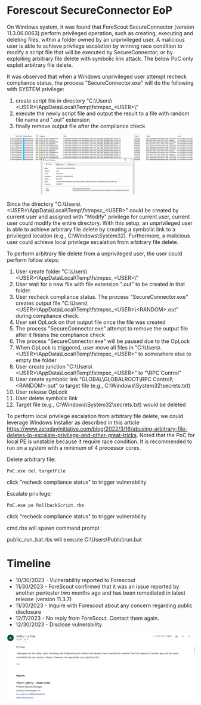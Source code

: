 # Forescout SecureConnector EoP

On Windows system, it was found that ForeScout SecureConnector (version 11.3.06.0063) perform privileged operation, such as creating, executing and deleting files, within a folder owned by an unprivileged user. A malicious user is able to achieve privilege escalation by winning race condition to modify a script file that will be executed by SecureConnector; or by exploiting arbitrary file delete with symbolic link attack. The below PoC only exploit arbitrary file delete.



It was observed that when a Windows unprivileged user attempt recheck compliance status, the process "SecureConnector.exe" will do the following with SYSTEM privilege:

1. create script file in directory "C:\Users\\\<USER\>\AppData\Local\Temp\fstmpsc_\<USER\>\\"
2. execute the newly script file and output the result to a file with random file name and ".out" extension
3. finally remove output file after the compliance check 

![Fig1](img/Fig1.png)



Since the directory "C:\Users\\\<USER>\AppData\Local\Temp\fstmpsc_\<USER\>" could be created by current user and assigned with "Modify" privilege for current user, current user could modify the entire directory. With this setup, an unprivileged user is able to achieve arbitrary file delete by creating a symbolic link to a privileged location (e.g., C:\Windows\System32). Furthermore, a malicious user could achieve local privilege escalation from arbitrary file delete.



To perform arbitrary file delete from a unprivileged user, the user could perform follow steps:

1. User create folder "C:\Users\\\<USER\>\AppData\Local\Temp\fstmpsc_\<USER\>\\"
2. User wait for a new file with file extension ".out" to be created in that folder. 
3. User recheck compliance status. The process "SecureConnector.exe" creates output file "C:\Users\\<USER\>\AppData\Local\Temp\fstmpsc_\<USER\>\\\<RANDOM\>.out" during compliance check.
4. User set OpLock on that output file once the file was created
5. The process "SecureConnector.exe" attempt to remove the output file after it finishs the compliance check
6. The process "SecureConnector.exe" will be paused due to the OpLock
7. When OpLock is triggered, user move all files in "C:\Users\\<USER\>\AppData\Local\Temp\fstmpsc_\<USER\>\" to somewhere else to empty the folder
8. User create junction "C:\Users\\<USER\>\AppData\Local\Temp\fstmpsc_\<USER\>\" to "\RPC Control"
9. User create symbolic link "GLOBAL\GLOBALROOT\RPC Control\\<RANDOM\>.out" to target file (e.g., C:\Windows\System32\secrets.txt)
10. User release OpLock
11. User delete symbolic link
12. Target file (e.g., C:\Windows\System32\secrets.txt) would be deleted



To perform local privilege escalation from arbitrary file delete, we could leverage Windows Installer as described in this article https://www.zerodayinitiative.com/blog/2022/3/16/abusing-arbitrary-file-deletes-to-escalate-privilege-and-other-great-tricks. Noted that the PoC for local PE is unstable because it require race condition. It is recommended to run on a system with a minimum of 4 processor cores.



Delete arbitrary file:

```
PoC.exe del targetFile
```

click "recheck compliance status" to trigger vulnerability



Escalate privilege:

```
PoC.exe pe RollbackScript.rbs
```

click "recheck compliance status" to trigger vulnerability

cmd.rbs will spawn command prompt

public_run_bat.rbs will execute C:\Users\Public\run.bat



# Timeline

- 10/30/2023 - Vulnerability reported to Forescout
- 11/30/2023 - ForeScout confirmed that it was an issue reported by another pentester two months ago and has been remediated in latest release (version 11.3.7) 
- 11/30/2023 - Inquire with Forescout about any concern regarding public disclosure
- 12/7/2023 - No reply from ForeScout. Contact them again.
- 12/30/2023 - Disclose vulnerability

![Fig2](img/Fig2.png)
